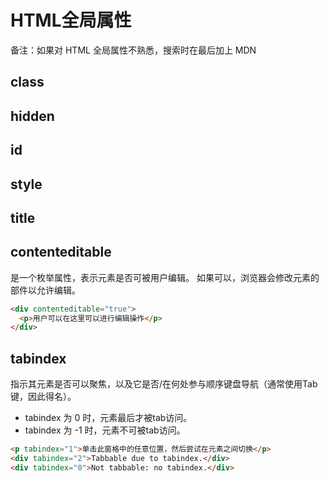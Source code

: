 # HTML全局属性
备注：如果对 HTML 全局属性不熟悉，搜索时在最后加上 MDN
## class
## hidden
## id
## style
## title
## contenteditable
是一个枚举属性，表示元素是否可被用户编辑。 如果可以，浏览器会修改元素的部件以允许编辑。
```html
<div contenteditable="true">
  <p>用户可以在这里可以进行编辑操作</p>
</div>
```
## tabindex
指示其元素是否可以聚焦，以及它是否/在何处参与顺序键盘导航（通常使用Tab键，因此得名）。
* tabindex 为 0 时，元素最后才被tab访问。
* tabindex 为 -1 时，元素不可被tab访问。
```html
<p tabindex="1">单击此窗格中的任意位置，然后尝试在元素之间切换</p>
<div tabindex="2">Tabbable due to tabindex.</div>
<div tabindex="0">Not tabbable: no tabindex.</div>
```
